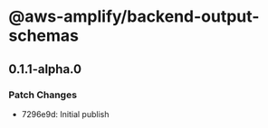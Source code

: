 # @aws-amplify/backend-output-schemas

## 0.1.1-alpha.0

### Patch Changes

- 7296e9d: Initial publish
